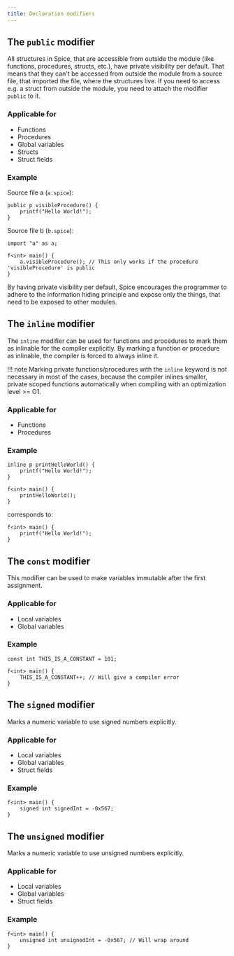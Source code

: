 ```yaml
---
title: Declaration modifiers
---
```


## The `public` modifier

All structures in Spice, that are accessible from outside the module (like functions, procedures, structs, etc.), have private visibility per default. That means that they can't be accessed from outside the module from a source file, that imported the file, where the structures live. If you need to access e.g. a struct from outside the module, you need to attach the modifier `public` to it.

### Applicable for

- Functions
- Procedures
- Global variables
- Structs
- Struct fields

### Example

Source file a (`a.spice`):

```spice
public p visibleProcedure() {
    printf("Hello World!");
}
```

Source file b (`b.spice`):

```spice
import "a" as a;

f<int> main() {
    a.visibleProcedure(); // This only works if the procedure 'visibleProcedure' is public
}
```

By having private visibility per default, Spice encourages the programmer to adhere to the information hiding principle and expose only the things, that need to be exposed to other modules.

## The `inline` modifier

The `inline` modifier can be used for functions and procedures to mark them as inlinable for the compiler explicitly. By marking a function or procedure as inlinable, the compiler is forced to always inline it.

!!! note
    Marking private functions/procedures with the `inline` keyword is not necessary in most of the cases, because the compiler inlines smaller, private scoped functions automatically when compiling with an optimization level >= O1.

### Applicable for

- Functions
- Procedures

### Example

```spice
inline p printHelloWorld() {
    printf("Hello World!");
}

f<int> main() {
    printHelloWorld();
}
```

corresponds to:

```spice
f<int> main() {
    printf("Hello World!");
}
```

## The `const` modifier

This modifier can be used to make variables immutable after the first assignment.

### Applicable for

- Local variables
- Global variables

### Example

```spice
const int THIS_IS_A_CONSTANT = 101;

f<int> main() {
    THIS_IS_A_CONSTANT++; // Will give a compiler error
}
```

## The `signed` modifier

Marks a numeric variable to use signed numbers explicitly.

### Applicable for

- Local variables
- Global variables
- Struct fields

### Example

```spice
f<int> main() {
    signed int signedInt = -0x567;
}
```

## The `unsigned` modifier

Marks a numeric variable to use unsigned numbers explicitly.

### Applicable for

- Local variables
- Global variables
- Struct fields

### Example

```spice
f<int> main() {
    unsigned int unsignedInt = -0x567; // Will wrap around
}
```